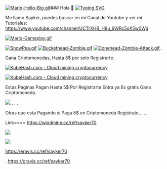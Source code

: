 [![Mario-Hello-Big.gif](https://i.postimg.cc/8cYnbhmc/Mario-Hello-Big.gif)](https://postimg.cc/Zvrcbvgz)### Hola 👋 [![Typing SVG](https://readme-typing-svg.demolab.com/?lines=BIENVENIDO+A+MI+SITIO+WEB+)](https://git.io/typing-svg) 

Me llamo Sayker, puedes buscar en mi Canal de Youtube y ver mi Tutoriales: https://www.youtube.com/channel/UCTrXHB_H8u_9WRc5oX5w0Wg
                                                                           



[![Mario-Gameplay.gif](https://i.postimg.cc/ydPPLFsB/Mario-Gameplay.gif)](https://postimg.cc/mzPCD1P6)


[![SnowPea.gif](https://i.postimg.cc/L5dW55FJ/SnowPea.gif)](https://postimg.cc/LYTD0HXS) [![Buckethead-Zombie.gif](https://i.postimg.cc/7Yjk7H1n/Buckethead-Zombie.gif)](https://postimg.cc/4mvqRTSY) [![Conehead-Zombie-Attack.gif](https://i.postimg.cc/gksMFNjX/Conehead-Zombie-Attack.gif)](https://postimg.cc/RN31w1c4)
	.


Gana Criptomonedas, Hasta 5$ por solo Registrarte.




<a href="https://kubehash.com/Welcome/Partner/139337" target="_blank"  title="KubeHash.com - Cloud mining cryptocurrency"><img src="https://kubehash.com/aff/468.gif" alt="KubeHash.com - Cloud mining cryptocurrency"></a>



<a href="https://kubehash.com/Welcome/Partner/139337" target="_blank"  title="KubeHash.com - Cloud mining cryptocurrency"><img src="https://kubehash.com/aff/728.gif" alt="KubeHash.com - Cloud mining cryptocurrency"></a>



Estas Paginas Pagan Hasta 5$ Por Registrarte Entra ya Es gratis Gana Criptomoneda.


<a href="https://mikron.biz/?ref=sayker70"> 
<img src="https://mikron.biz/images/promo/MI-728.gif"/> 
</a>
.
.
.




Otras que esta Pagando si Paga 5$ en Criptomoneda Registrate.......






Link====  https://windmine.cc/ref/sayker70




<a href="https://eravis.cc/ref/sayker70"><img src="https://eravis.cc/assets/img/E-728.gif"></a>



 <a href="https://vurmining.com/?ref=hOQe4k3rk8Nd">
 <img src="https://vurmining.com/images/468x60.gif"></a>






https://eravis.cc/ref/sayker70




.
https://gravis.cc/ref/sayker70
